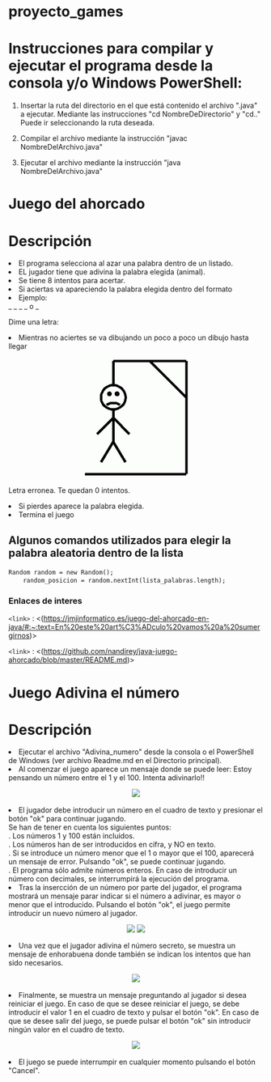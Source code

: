 # proyecto_games

# Instrucciones para compilar y ejecutar el programa desde la consola y/o Windows PowerShell:

1. Insertar la ruta del directorio en el que está contenido el archivo ".java" a ejecutar. Mediante las instrucciones "cd NombreDeDirectorio" y "cd.." Puede ir seleccionando la ruta deseada.

2. Compilar el archivo mediante la instrucción "javac NombreDelArchivo.java"

3. Ejecutar el archivo mediante la instrucción "java NombreDelArchivo.java"


# Juego del ahorcado

# Descripción
<li>El programa selecciona al azar una palabra dentro de un listado.</li>
<li>EL jugador tiene que adivina la palabra elegida (animal).</li>
<li>Se tiene 8 intentos para acertar.</li>
<li>Si aciertas va apareciendo la palabra elegida dentro del formato</li>
<li>Ejemplo:</li>
_ _ _ _ o _ 

Dime una letra:

<li>Mientras no aciertes se va dibujando un poco a poco un dibujo hasta llegar


<p align="center">
	  <img src="https://github.com/mercyluz/mercyluz/blob/imagen/ahorcados.png" />
</p>
    
Letra erronea. Te quedan 0 intentos.

<li>Si pierdes aparece la palabra elegida.</li>
<li> Termina el juego

## Algunos comandos utilizados para elegir la palabra aleatoria dentro de la lista

    Random random = new Random();
        random_posicion = random.nextInt(lista_palabras.length);

### Enlaces de interes

`<link>` : <(https://jmjinformatico.es/juego-del-ahorcado-en-java/#:~:text=En%20este%20art%C3%ADculo%20vamos%20a%20sumergirnos)><br>

`<link>` : <(https://github.com/nandirey/java-juego-ahorcado/blob/master/README.md)>

# Juego Adivina el número

# Descripción
<li>Ejecutar el archivo "Adivina_numero" desde la consola o el PowerShell de Windows (ver archivo Readme.md en el Directorio principal).</li>
<li>Al comenzar el juego aparece un mensaje donde se puede leer: Estoy pensando un número entre el 1 y el 100. Intenta adivinarlo!!
	<p align="center">
	  <img src="https://github.com/mercyluz/proyecto_games/blob/feature/Adivina_numero/Adivina_numero/img_Adivina_numero_001.png" />
	</p>
</li>
<li>El jugador debe introducir un número en el cuadro de texto y presionar el botón "ok" para continuar jugando.<br>
  Se han de tener en cuenta los siguientes puntos:<br>
	. Los números 1 y 100 están incluidos.<br>
	. Los números han de ser introducidos en cifra, y NO en texto.<br>
	. Si se introduce un número menor que el 1 o mayor que el 100, aparecerá un mensaje de error. Pulsando "ok", se puede continuar jugando.<br>
	. El programa sólo admite números enteros. En caso de introducir un número con decimales, se interrumpirá la ejecución del programa.<br>
</li>
<li>Tras la insercción de un número por parte del jugador, el programa mostrará un mensaje parar indicar si el número a adivinar, es mayor o menor que el introducido.
     Pulsando el botón "ok", el juego permite introducir un nuevo número al jugador.
  <p align="center">
	<img src="https://github.com/mercyluz/proyecto_games/blob/feature/Adivina_numero/Adivina_numero/img_Adivina_numero_002.png" />
	  <img src="https://github.com/mercyluz/proyecto_games/blob/feature/Adivina_numero/Adivina_numero/img_Adivina_numero_003.png" />
	</p>
</li>
<li> Una vez que el jugador adivina el número secreto, se muestra un mensaje de enhorabuena donde también se indican los intentos que han sido necesarios.
	<p align="center">
	  <img src="https://github.com/mercyluz/proyecto_games/blob/feature/Adivina_numero/Adivina_numero/img_Adivina_numero_004.png" />
	</p>
</li>
<li>Finalmente, se muestra un mensaje preguntando al jugador si desea reiniciar el juego.
     En caso de que se desee reiniciar el juego, se debe introducir el valor 1 en el cuadro de texto y pulsar el botón "ok".
     En caso de que se desee salir del juego, se puede pulsar el botón "ok" sin introducir ningún valor en el cuadro de texto.
	<p align="center">
	  <img src="https://github.com/mercyluz/proyecto_games/blob/feature/Adivina_numero/Adivina_numero/img_Adivina_numero_005.png" />
	</p>
</li>
<li>El juego se puede interrumpir en cualquier momento pulsando el botón "Cancel".</li>

